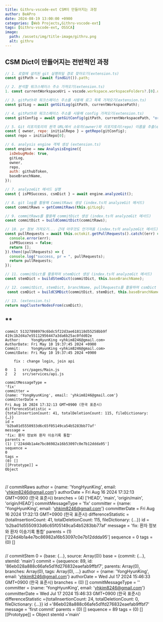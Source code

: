 ```yaml
---
title: Githru-vscode-ext CSM이 만들어지는 과정
author: BeAPro
date: 2024-08-19 13:00:00 +0900
categories: [Web Projects,Githru-vscode-ext]
tags: [Githru-vscode-ext, OSSCA]
image:
  path: /assets/img/title-image/githru.png
  alt: githru
---
```

## **CSM Dict이 만들어지는 전반적인 과정**

```js
// 1. 로컬에 설치된 git 실행파일 경로 찾아오기(extension.ts)
const gitPath = (await findGit()).path;
```
```js
// 2. 분석할 워크스페이스 주소 가져오기(extension.ts)
1. const currentWorkspaceUri = vscode.workspace.workspaceFolders?.[0].uri;
```
```js
// 3. gitPath와 워크스페이스 주소를 사용해 로그 목록 가져오기(extension.ts)
const gitLog = await getGitLog(gitPath, currentWorkspacePath);

// 4. gitPath와 워크스페이스 주소를 사용해 config 가져오기(extension.ts)
const gitConfig = await getGitConfig(gitPath, currentWorkspacePath, "origin");

// 5. Git 리포지토리의 원격 URL에서 소유자(owner)와 리포지토리(repo) 이름을 추출(extension.ts)
const { owner, repo: initialRepo } = getRepo(gitConfig);
const repo = initialRepo[0];

// 6. analysis engine 객체 생성 (extension.ts)
const engine = new AnalysisEngine({
  isDebugMode: true,
  gitLog,
  owner,
  repo,
  auth: githubToken,
  baseBranchName,
});

// 7. analyzeGit 메서드 실행
const { isPRSuccess, csmDict } = await engine.analyzeGit();

// 8. git log를 활용해 CommitRaws 생성 (index.ts의 analyzeGit 메서드)
const commitRaws = getCommitRaws(this.gitLog);

// 9. commitRaws를 활용해 commitDict 생성 (index.ts의 analyzeGit 메서드)
const commitDict = buildCommitDict(commitRaws);

// 10. pr 정보 가져오기... 근데 아무것도 안가져옴 (index.ts의 analyzeGit 메서드)
const pullRequests = await this.octokit.getPullRequests().catch((err) => {
  console.error(err);
  isPRSuccess = false;
  return [];
}).then((pullRequests) => {
  console.log("success, pr = ", pullRequests);
  return pullRequests;
});

// 11. commitDict를 활용하여 stemDict 생성 (index.ts의 analyzeGit 메서드)
const stemDict = buildStemDict(commitDict, this.baseBranchName);

// 12. commitDict, stemDict, branchName, pullRequests를 활용하여 csmDict 생성 (index.ts의 analyzeGit 메서드)
 const csmDict = buildCSMDict(commitDict, stemDict, this.baseBranchName, pullRequests);

// 13. (extension.ts)
return mapClusterNodesFrom(csmDict);
```

## **

```
commit 51327898979c6bdc5f22d3ae618118d55258bb9f 419c1b2d4a7e55112956447a3da6b25ac0fdd02e
Author:     YongHyunKing <yhkim8246@gmail.com>
AuthorDate: Fri May 10 19:37:45 2024 +0900
Commit:     YongHyunKing <yhkim8246@gmail.com>
CommitDate: Fri May 10 19:37:45 2024 +0900

    fix : change login, join api

0	1	src/pages/Main.js
2	2	src/services/api.js

```

```
commitMessageType =
'fix'
committer =
{name: 'YongHyunKing', email: 'yhkim8246@gmail.com'}
committerDate =
Fri Aug 16 2024 17:32:13 GMT+0900 (한국 표준시)
differenceStatistic =
{totalInsertionCount: 41, totalDeletionCount: 115, fileDictionary: {…}}
id =
'b2ba01d5550933d6c65f05149ca54b5283bb77af'
message =
'fix: 환자 정보와 환자 이송기록 통합'
parents =
(1) ['224d4b1a4e7bc86982a16b53097c0e7b12ddda95']
sequence =
0
tags =
(0) []
[[Prototype]] =
Object
```

```


```
// commitRaws
author = {name: 'YongHyunKing', email: 'yhkim8246@gmail.com'}
authorDate = Fri Aug 16 2024 17:32:13 GMT+0900 (한국 표준시)
branches = (4) ['HEAD', 'main', 'origin/main', 'origin/HEAD']
commitMessageType = 'fix'
committer = {name: 'YongHyunKing', email: 'yhkim8246@gmail.com'}
committerDate = Fri Aug 16 2024 17:32:13 GMT+0900 (한국 표준시)
differenceStatistic = {totalInsertionCount: 41, totalDeletionCount: 115, fileDictionary: {…}}
id = 'b2ba01d5550933d6c65f05149ca54b5283bb77af'
message = 'fix: 환자 정보와 환자 이송기록 통합'
parents = (1) ['224d4b1a4e7bc86982a16b53097c0e7b12ddda95']
sequence = 0
tags = (0) []
```

```
// commitStem
0 = {base: {…}, source: Array(0)}
base = {commit: {…}, stemId: 'main'}
commit = {sequence: 89, id: '86eb028a888c66afe5d1fd276832eaefab9ffbf7', parents: Array(0), branches: Array(0), tags: Array(0), …}
author = {name: 'YongHyunKing', email: 'yhkim8246@gmail.com'}
authorDate = Wed Jul 17 2024 15:46:33 GMT+0900 (한국 표준시)
branches = (0) []
commitMessageType = ''
committer = {name: 'YongHyunKing', email: 'yhkim8246@gmail.com'}
committerDate = Wed Jul 17 2024 15:46:33 GMT+0900 (한국 표준시)
differenceStatistic ={totalInsertionCount: 24, totalDeletionCount: 0, fileDictionary: {…}}
id ='86eb028a888c66afe5d1fd276832eaefab9ffbf7'
message = 'first commit'
parents = (0) []
sequence = 89
tags = (0) []
[[Prototype]] = Object
stemId ='main'
```